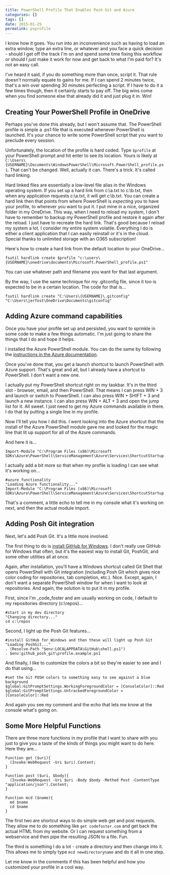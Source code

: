 ```yaml
---
title: PowerShell Profile That Enables Posh Git and Azure
categories: []
tags: []
date: 2015-01-25
permalink: psprofile
---
```


I know how it goes. You run into an inconvenience such as having to load an extra window, type an extra line, or whatever and you face a quick decision - should I get off the track I'm on and spend some time fixing this workflow or should I just make it work for now and get back to what I'm paid for? It's not an easy call.
<!-- more -->

I've heard it said, if you do something more than once, script it. That rule doesn't normally equate to gains for me. If I can spend 2 minutes twice, that's a win over spending 30 minutes perfecting a script. If I have to do it a few times though, then it certainly starts to pay off. The big wins come when you find someone else that already did it and just plug it in. Win!

## Creating Your PowerShell Profile in OneDrive

Perhaps you've done this already, but I won't assume that. The PowerShell profile is simple a .ps1 file that is executed whenever PowerShell is launched. It's your chance to write some PowerShell script that you want to preclude every session.

Unfortunately, the location of the profile is hard coded. Type `$profile` at your PowerShell prompt and hit enter to see its location. Yours is likely at `C:\Users\{USERNAME}\Documents\WindowsPowerShell\Microsoft.PowerShell_profile.ps1`. That can't be changed. Well, actually it can. There's a trick. It's called hard linking.

Hard linked files are essentially a low-level file alias in the Windows operating system. If you set up a hard link from c:\a.txt to c:\b.txt, then when any application requests c:\a.txt, it will get c:\b.txt. You can create a hard link then that points from where PowerShell is _expecting_ you to have your profile, to wherever you want to put it. I put mine in a nice, organized folder in my OneDrive. This way, when I need to reload my system, I don't have to remember to backup my PowerShell profile and restore it again after the reload. I just have to recreate the hard link. That's good because I reload my system a lot. I consider my entire system volatile. Everything I do is either a client application that I can easily reinstall or it's in the cloud. Special thanks to unlimited storage with an O365 subscription!

Here's how to create a hard link from the default location to your OneDrive...

```
fsutil hardlink create $profile "c:\users\{USERNAME}\onedrive\documents\Microsoft.PowerShell_profile.ps1"
```

You can use whatever path and filename you want for that last argument.

By the way, I use the same technique for my .gitconfig file, since it too is expected to be in a certain location. The code for that is...

```
fsutil hardlink create "C:\Users\{USERNAME}\.gitconfig" "C:\Users\jerfost\OneDrive\Documents\gitconfig"
```

## Adding Azure command capabilities

Once you have your profile set up and persisted, you want to sprinkle in some code to make a few things automatic. I'm just going to share the things that I do and hope it helps.

I installed the Azure PowerShell module. You can do the same by following the [instructions in the Azure documentation](http://azure.microsoft.com/en-us/documentation/articles/install-configure-powershell/).

Once you've done that, you get a launch shortcut to launch PowerShell with Azure support. That's great and all, but I already have a shortcut to PowerShell. I don't want a new one.

I actually put my PowerShell shortcut right on my taskbar. It's in the third slot - browser, email, and then PowerShell. That means I can press WIN + 3 and launch or switch to PowerShell. I can also press WIN + SHIFT + 3 and launch a new instance. I can also press WIN + ALT + 3 and open the jump list for it. All sweet. I just need to get my Azure commands available in there. I do that by putting a single line in my profile.

Now I'll tell you how I did this. I went looking into the Azure shortcut that the install of the Azure PowerShell module gave me and looked for the magic line that lit up support for all of the Azure commands.

And here it is...

```
Import-Module "C:\Program Files (x86)\Microsoft SDKs\Azure\PowerShell\ServiceManagement\Azure\Services\ShortcutStartup.ps1"
```

I actually add a bit more so that when my profile is loading I can see what it's working on...

```
#azure functionality
"Loading Azure functionality..."
Import-Module "C:\Program Files (x86)\Microsoft SDKs\Azure\PowerShell\ServiceManagement\Azure\Services\ShortcutStartup.ps1"
```

That's a comment, a little echo to tell me in my console what it's working on next, and then the actual module import.

## Adding Posh Git integration

Next, let's add Posh Git. It's a little more involved.

The first thing to do is [install GitHub for Windows](http://windows.github.com). I don't really use GitHub for Windows that often, but it's the easiest way to install Git, PoshGit, and some other utilities all at once.

Again, after installation, you'll have a Windows shortcut called Git Shell that opens PowerShell with Git integration (including Posh Git which gives nice color coding for repositories, tab completion, etc.). Nice. Except, again, I don't want a separate PowerShell window for when I want to look at repositories. And again, the solution is to put it in my profile.

First, since I'm _code_foster and am usually working on code, I default to my repositories directory (c:\repos)...

```
#start in my dev directory
"Changing directory..."
cd c:\repos
```

Second, I light up the Posh Git features...

```
#install GitHub for Windows and then these will light up Posh Git
"Loading PoshGit..."
. (Resolve-Path "$env:LOCALAPPDATA\GitHub\shell.ps1")
. $env:github_posh_git\profile.example.ps1
```

And finally, I like to customize the colors a bit so they're easier to see and I do that using...

```
#set the Git POSH colors to something easy to see against a blue background
$global:GitPromptSettings.WorkingForegroundColor = [ConsoleColor]::Red 
$global:GitPromptSettings.UntrackedForegroundColor = [ConsoleColor]::Red
```

And again you see my comment and the echo that lets me know at the console what's going on.

## Some More Helpful Functions

There are three more functions in my profile that I want to share with you just to give you a taste of the kinds of things you might want to do here. Here they are...

```
Function get ($uri){
  (Invoke-WebRequest -Uri $uri).Content;
}

Function post ($uri, $body){
  (Invoke-WebRequest -Uri $uri -Body $body -Method Post -ContentType "application/json").Content;
}

Function mcd ($name){
  md $name
  cd $name
}
```

The first two are shortcut ways to do simple web get and post requests. They allow me to do something like `get codefoster.com` and get back the actual HTML from my website. Or I can request something from a webservice and then pipe the resulting JSON to a file. Fun.

The third is something I do a lot - create a directory and then change into it. This allows me to simply type `mcd newdirectoryname` and do it all in one step.

Let me know in the comments if this has been helpful and how you customized your profile in a cool way.
